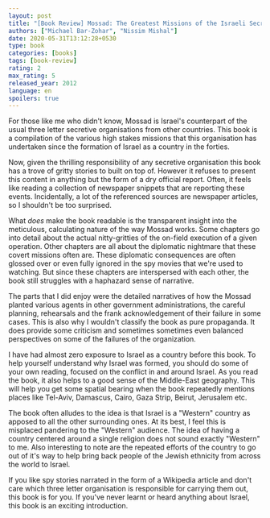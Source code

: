 ```yaml
---
layout: post
title: "[Book Review] Mossad: The Greatest Missions of the Israeli Secret Service (2012)"
authors: ["Michael Bar-Zohar", "Nissim Mishal"]
date: 2020-05-31T13:12:28+0530
type: book
categories: [books]
tags: [book-review]
rating: 2
max_rating: 5
released_year: 2012
language: en
spoilers: true
---
```


For those like me who didn't know, Mossad is Israel's counterpart of the usual three letter secretive organisations from other countries.
This book is a compilation of the various high stakes missions that this organisation has undertaken since the formation of Israel as a country in the forties.

Now, given the thrilling responsibility of any secretive organisation this book has a trove of gritty stories to built on top of.
However it refuses to present this content in anything but the form of a dry official report.
Often, it feels like reading a collection of newspaper snippets that are reporting these events.
Incidentally, a lot of the referenced sources are newspaper articles, so I shouldn't be too surprised.

What _does_ make the book readable is the transparent insight into the meticulous, calculating nature of the way Mossad works.
Some chapters go into detail about the actual nitty-gritties of the on-field execution of a given operation.
Other chapters are all about the diplomatic nightmare that these covert missions often are.
These diplomatic consequences are often glossed over or even fully ignored in the spy movies that we're used to watching.
But since these chapters are interspersed with each other, the book still struggles with a haphazard sense of narrative.

The parts that I did enjoy were the detailed narratives of how the Mossad planted various agents in other government administrations, the careful planning, rehearsals and the frank acknowledgement of their failure in some cases.
This is also why I wouldn't classify the book as pure propaganda.
It does provide some criticism and sometimes sometimes even balanced perspectives on some of the failures of the organization.

I have had almost zero exposure to Israel as a country before this book.
To help yourself understand why Israel was formed, you should do some of your own reading, focused on the conflict in and around Israel.
As you read the book, it also helps to a good sense of the Middle-East geography.
This will help you get some spatial bearing when the book repeatedly mentions places like Tel-Aviv, Damascus, Cairo, Gaza Strip, Beirut, Jerusalem etc.

The book often alludes to the idea is that Israel is a "Western" country as apposed to all the other surrounding ones.
At its best, I feel this is misplaced pandering to the "Western" audience.
The idea of having a country centered around a single religion does not sound exactly "Western" to me.
Also interesting to note are the repeated efforts of the country to go out of it's way to help bring back people of the Jewish ethnicity from across the world to Israel.

If you like spy stories narrated in the form of a Wikipedia article and don't care which three letter organisation is responsible for carrying them out, this book is for you.
If you've never learnt or heard anything about Israel, this book is an exciting introduction.
